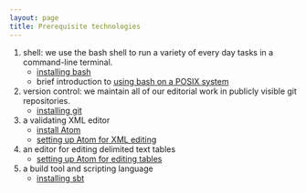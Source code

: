 ```yaml
---
layout: page
title: Prerequisite technologies
---
```






1.  shell:   we use the bash shell to run a variety of every day tasks in a command-line terminal.
    -   [installing bash](install-bash)
    -   brief introduction to [using bash on a POSIX system](posix)
2.  version control: we maintain all of our editorial work in publicly visible git repositories.
    -   [installing git](install-git)
3.  a validating XML editor
    -   [install Atom](atom)
    -   [setting up Atom for XML editing](atom-xml)
4.  an editor for editing delimited text tables
    -   [setting up Atom for editing tables](atom-tablr)
5.  a build tool and scripting language
    -   [installing sbt](sbt)
